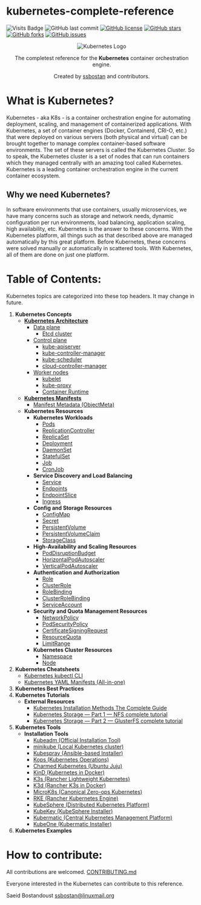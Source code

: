 # kubernetes-complete-reference

![Visits Badge](https://badges.pufler.dev/visits/bogdan-fain/kubernetes-complete-reference)
![GitHub last commit](https://img.shields.io/github/last-commit/bogdan-fain/kubernetes-complete-reference)
[![GitHub license](https://img.shields.io/github/license/bogdan-fain/kubernetes-complete-reference)](https://github.com/bogdan-fain/kubernetes-complete-reference/blob/master/LICENSE)
[![GitHub stars](https://img.shields.io/github/stars/bogdan-fain/kubernetes-complete-reference)](https://github.com/bogdan-fain/kubernetes-complete-reference/stargazers)
[![GitHub forks](https://img.shields.io/github/forks/bogdan-fain/kubernetes-complete-reference)](https://github.com/bogdan-fain/kubernetes-complete-reference/network)
[![GitHub issues](https://img.shields.io/github/issues/bogdan-fain/kubernetes-complete-reference)](https://github.com/bogdan-fain/kubernetes-complete-reference/issues)

<p align="center">
 <img alt="Kubernetes Logo" src="https://kubernetes.io/images/kubernetes-horizontal-color.png">
</p>

<p align="center">The completest reference for the <strong>Kubernetes</strong> container orchestration engine.</p>

<p align="center">Created by <a href="https://github.com/ssbostan">ssbostan</a> and contributors.</p>

# What is Kubernetes?

Kubernetes - aka K8s - is a container orchestration engine for automating deployment, scaling, and management of containerized applications. With Kubernetes, a set of container engines (Docker, Containerd, CRI-O, etc.) that were deployed on various servers (both physical and virtual) can be brought together to manage complex container-based software environments. The set of these servers is called the Kubernetes Cluster. So to speak, the Kubernetes cluster is a set of nodes that can run containers which they managed centrally with an amazing tool called Kubernetes. Kubernetes is a leading container orchestration engine in the current container ecosystem.

## Why we need Kubernetes?

In software environments that use containers, usually microservices, we have many concerns such as storage and network needs, dynamic configuration per run environments, load balancing, application scaling, high availability, etc. Kubernetes is the answer to these concerns. With the Kubernetes platform, all things such as that described above are managed automatically by this great platform. Before Kubernetes, these concerns were solved manually or automatically in scattered tools. With Kubernetes, all of them are done on just one platform.

# Table of Contents:

Kubernetes topics are categorized into these top headers. It may change in future.

 1. **Kubernetes Concepts**
    - [**Kubernetes Architecture**](https://github.com/ssbostan/kubernetes-complete-reference/blob/master/contents/concepts/architecture/README.md)
      - [Data plane](https://github.com/ssbostan/kubernetes-complete-reference/blob/master/contents/concepts/architecture/README.md#data-plane)
        - [Etcd cluster](https://github.com/ssbostan/kubernetes-complete-reference/blob/master/contents/concepts/architecture/README.md#data-plane)
      - [Control plane](https://github.com/ssbostan/kubernetes-complete-reference/blob/master/contents/concepts/architecture/README.md#control-plane)
        - [kube-apiserver](https://github.com/ssbostan/kubernetes-complete-reference/blob/master/contents/concepts/architecture/README.md#kube-apiserver)
        - [kube-controller-manager](https://github.com/ssbostan/kubernetes-complete-reference/blob/master/contents/concepts/architecture/README.md#kube-controller-manager)
        - [kube-scheduler](https://github.com/ssbostan/kubernetes-complete-reference/blob/master/contents/concepts/architecture/README.md#kube-scheduler)
        - [cloud-controller-manager](https://github.com/ssbostan/kubernetes-complete-reference/blob/master/contents/concepts/architecture/README.md#cloud-controller-manager)
      - [Worker nodes](https://github.com/ssbostan/kubernetes-complete-reference/blob/master/contents/concepts/architecture/README.md#worker-nodes)
        - [kubelet](https://github.com/ssbostan/kubernetes-complete-reference/blob/master/contents/concepts/architecture/README.md#kubelet)
        - [kube-proxy](https://github.com/ssbostan/kubernetes-complete-reference/blob/master/contents/concepts/architecture/README.md#kube-proxy)
        - [Container Runtime](https://github.com/ssbostan/kubernetes-complete-reference/blob/master/contents/concepts/architecture/README.md#container-runtime)
    - [**Kubernetes Manifests**](https://github.com/ssbostan/kubernetes-complete-reference/blob/master/contents/concepts/manifests/README.md)
      - [Manifest Metadata (ObjectMeta)](https://github.com/ssbostan/kubernetes-complete-reference/blob/master/contents/concepts/manifests/README.md#objectmeta)
    - **Kubernetes Resources**
      - **Kubernetes Workloads**
        - [Pods](https://github.com/ssbostan/kubernetes-complete-reference/blob/master/contents/concepts/resources/workloads/pods.md)
        - [ReplicationController](https://github.com/ssbostan/kubernetes-complete-reference/blob/master/contents/concepts/resources/workloads/replicationcontroller.md)
        - [ReplicaSet](https://github.com/ssbostan/kubernetes-complete-reference/blob/master/contents/concepts/resources/workloads/replicaset.md)
        - [Deployment](https://github.com/ssbostan/kubernetes-complete-reference/blob/master/contents/concepts/resources/workloads/deployment.md)
        - [DaemonSet](https://github.com/ssbostan/kubernetes-complete-reference/blob/master/contents/concepts/resources/workloads/daemonset.md)
        - [StatefulSet](https://github.com/ssbostan/kubernetes-complete-reference/blob/master/contents/concepts/resources/workloads/statefulset.md)
        - [Job](https://github.com/ssbostan/kubernetes-complete-reference/blob/master/contents/concepts/resources/workloads/job.md)
        - [CronJob](https://github.com/ssbostan/kubernetes-complete-reference/blob/master/contents/concepts/resources/workloads/cronjob.md)
      - **Service Discovery and Load Balancing**
        - [Service](https://github.com/ssbostan/kubernetes-complete-reference/blob/master/contents/concepts/resources/service/service.md)
        - [Endpoints](https://github.com/ssbostan/kubernetes-complete-reference/blob/master/contents/concepts/resources/service/endpoints.md)
        - [EndpointSlice](https://github.com/ssbostan/kubernetes-complete-reference/blob/master/contents/concepts/resources/service/endpointslice.md)
        - [Ingress](https://github.com/ssbostan/kubernetes-complete-reference/blob/master/contents/concepts/resources/service/ingress.md)
      - **Config and Storage Resources**
        - [ConfigMap](https://github.com/ssbostan/kubernetes-complete-reference/blob/master/contents/concepts/resources/storage/configmap.md)
        - [Secret](https://github.com/ssbostan/kubernetes-complete-reference/blob/master/contents/concepts/resources/storage/secret.md)
        - [PersistentVolume](https://github.com/ssbostan/kubernetes-complete-reference/blob/master/contents/concepts/resources/storage/persistentvolume.md)
        - [PersistentVolumeClaim](https://github.com/ssbostan/kubernetes-complete-reference/blob/master/contents/concepts/resources/storage/persistentvolumeclaim.md)
        - [StorageClass](https://github.com/ssbostan/kubernetes-complete-reference/blob/master/contents/concepts/resources/storage/storageclass.md)
      - **High-Availability and Scaling Resources**
        - [PodDisruptionBudget](https://github.com/ssbostan/kubernetes-complete-reference/blob/master/contents/concepts/resources/scaling/poddisruptionbudget.md)
        - [HorizontalPodAutoscaler](https://github.com/ssbostan/kubernetes-complete-reference/blob/master/contents/concepts/resources/scaling/horizontalpodautoscaler.md)
        - [VerticalPodAutoscaler](https://github.com/ssbostan/kubernetes-complete-reference/blob/master/contents/concepts/resources/scaling/verticalpodautoscaler.md)
      - **Authentication and Authorization**
        - [Role](https://github.com/ssbostan/kubernetes-complete-reference/blob/master/contents/concepts/resources/authz/role.md)
        - [ClusterRole](https://github.com/ssbostan/kubernetes-complete-reference/blob/master/contents/concepts/resources/authz/clusterrole.md)
        - [RoleBinding](https://github.com/ssbostan/kubernetes-complete-reference/blob/master/contents/concepts/resources/authz/rolebinding.md)
        - [ClusterRoleBinding](https://github.com/ssbostan/kubernetes-complete-reference/blob/master/contents/concepts/resources/authz/clusterrolebinding.md)
        - [ServiceAccount](https://github.com/ssbostan/kubernetes-complete-reference/blob/master/contents/concepts/resources/authz/serviceaccount.md)
      - **Security and Quota Management Resources**
        - [NetworkPolicy](https://github.com/ssbostan/kubernetes-complete-reference/blob/master/contents/concepts/resources/security/networkpolicy.md)
        - [PodSecurityPolicy](https://github.com/ssbostan/kubernetes-complete-reference/blob/master/contents/concepts/resources/security/podsecuritypolicy.md)
        - [CertificateSigningRequest](https://github.com/ssbostan/kubernetes-complete-reference/blob/master/contents/concepts/resources/security/certificatesigningrequest.md)
        - [ResourceQuota](https://github.com/ssbostan/kubernetes-complete-reference/blob/master/contents/concepts/resources/security/resourcequota.md)
        - [LimitRange](https://github.com/ssbostan/kubernetes-complete-reference/blob/master/contents/concepts/resources/security/limitrange.md)
      - **Kubernetes Cluster Resources**
        - [Namespace](https://github.com/ssbostan/kubernetes-complete-reference/blob/master/contents/concepts/resources/cluster/namespace.md)
        - [Node](https://github.com/ssbostan/kubernetes-complete-reference/blob/master/contents/concepts/resources/cluster/node.md)
 2. **Kubernetes Cheatsheets**
    - [Kubernetes kubectl CLI](https://github.com/ssbostan/kubernetes-complete-reference/blob/master/contents/cheatsheets/kubectl.md)
    - [Kubernetes YAML Manifests (All-in-one)](https://github.com/ssbostan/kubernetes-complete-reference/blob/master/contents/cheatsheets/manifests.md)
 3. **Kubernetes Best Practices**
 4. **Kubernetes Tutorials**
    - **External Resources**
      - [Kubernetes Installation Methods The Complete Guide](https://itnext.io/kubernetes-installation-methods-the-complete-guide-1036c860a2b3)
      - [Kubernetes Storage — Part 1 — NFS complete tutorial](https://itnext.io/kubernetes-storage-part-1-nfs-complete-tutorial-75e6ac2a1f77)
      - [Kubernetes Storage — Part 2 — GlusterFS complete tutorial](https://itnext.io/kubernetes-storage-part-2-glusterfs-complete-tutorial-77542c12a602)
 5. **Kubernetes Tools**
    - **Installation Tools**
      - [Kubeadm (Official Installation Tool)](https://github.com/ssbostan/kubernetes-complete-reference/blob/master/contents/tools/installation/kubeadm.md)
      - [minikube (Local Kubernetes cluster)](https://github.com/ssbostan/kubernetes-complete-reference/blob/master/contents/tools/installation/minikube.md)
      - [Kubespray (Ansible-based Installer)](https://github.com/ssbostan/kubernetes-complete-reference/blob/master/contents/tools/installation/kubespray.md)
      - [Kops (Kubernetes Operations)](https://github.com/ssbostan/kubernetes-complete-reference/blob/master/contents/tools/installation/kops.md)
      - [Charmed Kubernetes (Ubuntu Juju)](https://github.com/ssbostan/kubernetes-complete-reference/blob/master/contents/tools/installation/charmed-kubernetes.md)
      - [KinD (Kubernetes in Docker)](https://github.com/ssbostan/kubernetes-complete-reference/blob/master/contents/tools/installation/kind.md)
      - [K3s (Rancher Lightweight Kubernetes)](https://github.com/ssbostan/kubernetes-complete-reference/blob/master/contents/tools/installation/k3s.md)
      - [K3d (Rancher K3s in Docker)](https://github.com/ssbostan/kubernetes-complete-reference/blob/master/contents/tools/installation/k3d.md)
      - [MicroK8s (Canonical Zero-ops Kubernetes)](https://github.com/ssbostan/kubernetes-complete-reference/blob/master/contents/tools/installation/microk8s.md)
      - [RKE (Rancher Kubernetes Engine)](https://github.com/ssbostan/kubernetes-complete-reference/blob/master/contents/tools/installation/rke.md)
      - [KubeSphere (Distributed Kubernetes Platform)](https://github.com/ssbostan/kubernetes-complete-reference/blob/master/contents/tools/installation/kubesphere.md)
      - [KubeKey (KubeSphere Installer)](https://github.com/ssbostan/kubernetes-complete-reference/blob/master/contents/tools/installation/kubekey.md)
      - [Kubermatic (Central Kubernetes Management Platform)](https://github.com/ssbostan/kubernetes-complete-reference/blob/master/contents/tools/installation/kubermatic.md)
      - [KubeOne (Kubermatic Installer)](https://github.com/ssbostan/kubernetes-complete-reference/blob/master/contents/tools/installation/kubeone.md)
 6. **Kubernetes Examples**

# How to contribute:

All contributions are welcomed. [CONTRIBUTING.md](https://github.com/ssbostan/kubernetes-complete-reference/blob/master/CONTRIBUTING.md)

Everyone interested in the Kubernetes can contribute to this reference.

Saeid Bostandoust <ssbostan@linuxmail.org>
